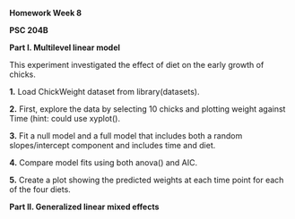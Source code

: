 **Homework Week 8**

**PSC 204B**

**Part I. Multilevel linear model**

This experiment investigated the effect of diet on the early growth of chicks.

**1.** Load ChickWeight dataset from library(datasets).

**2.** First, explore the data by selecting 10 chicks and plotting weight against Time (hint: could use xyplot().

**3.** Fit a null model and a full model that includes both a random slopes/intercept component and includes time and diet.

**4.** Compare model fits using both anova() and AIC.

**5.** Create a plot showing the predicted weights at each time point for each of the four diets.

**Part II. Generalized linear mixed effects**
